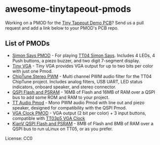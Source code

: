 # awesome-tinytapeout-pmods

Working on a PMOD for the [Tiny Tapeout Demo PCB](https://github.com/TinyTapeout/tt-demo-pcb/)? Send us a pull request and add a link below to your PMOD's PCB repo.

## List of PMODs

- [Simon Says PMOD](https://github.com/urish/tt-simon-pmod) - For playing [TT04 Simon Says](https://github.com/urish/tt04-simon-game). Includes 4 LEDs, 4 Push buttons, a piezo buzzer, and two digit 7-segment display.
- [Tiny VGA](https://github.com/mole99/tiny-vga) - Tiny VGA provides VGA output for up to two bits per color with just one Pmod.
- [ChipTune Stereo PWM](https://github.com/WallieEverest/pmod_pwm) - Multi channel PWM audio filter for the TT04 ChipTune project. Includes analog filters, USB UART, LED status indicators, onboard speaker, and stereo connector.
- [QSPI Flash and PSRAM](https://github.com/mole99/qspi-pmod) - 16MB of Flash and 16MB of RAM over a QSPI bus to add some ROM and RAM to your project.
- [TT Audio Pmod](https://github.com/MichaelBell/tt-audio-pmod) - Mono PWM audio Pmod with line out and piezo speaker, designed for compatibility with the QSPI Pmod.
- [VGA Clock PMOD](https://github.com/TinyTapeout/tt-vga-clock-pmod) - VGA output (2 bit per color) + 3 input buttons, compatible with [TT03p5 VGA Clock](https://github.com/TinyTapeout/tt03p5-vga-clock)
- [KianV QSPI Flash and PSRAM](https://github.com/splinedrive/kianRiscV/tree/master/archive/pcb/pmod_nor_psram) - 8MB of Flash and 8MB of RAM over a QSPI bus to run uLinux on TT05, or as you prefer.

License: CC0
